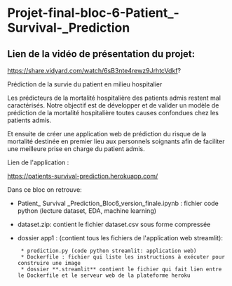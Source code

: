# Projet-final-bloc-6-Patient_-Survival-_Prediction

## Lien de la vidéo de présentation du projet:

https://share.vidyard.com/watch/6sB3nte4rewz9JrhtcVdkf?


Prédiction de la survie du patient en milieu hospitalier

Les prédicteurs de la mortalité hospitalière des patients admis restent mal caractérisés. Notre objectif est de développer et de valider un modèle de prédiction de la mortalité hospitalière toutes causes confondues chez les patients admis. 


Et ensuite de créer une application web de prédiction du risque de la mortalité destinée en premier lieu aux personnels soignants afin de faciliter une meilleure prise en charge du patient admis.

Lien de l'application : 

https://patients-survival-prediction.herokuapp.com/


Dans ce bloc on retrouve:
 - Patient_ Survival _Prediction_Bloc6_version_finale.ipynb : fichier code python (lecture dataset, EDA, machine learning) 
 
 - dataset.zip: contient le fichier dataset.csv sous forme compressée
 
 - dossier app1 : (contient tous les fichiers de l'application web streamlit):
 
        * prediction.py (code python streamlit: application web)
        * Dockerfile : fichier qui liste les instructions à exécuter pour construire une image
        * dossier **.streamlit** contient le fichier qui fait lien entre le Dockerfile et le serveur web de la plateforme heroku
        
